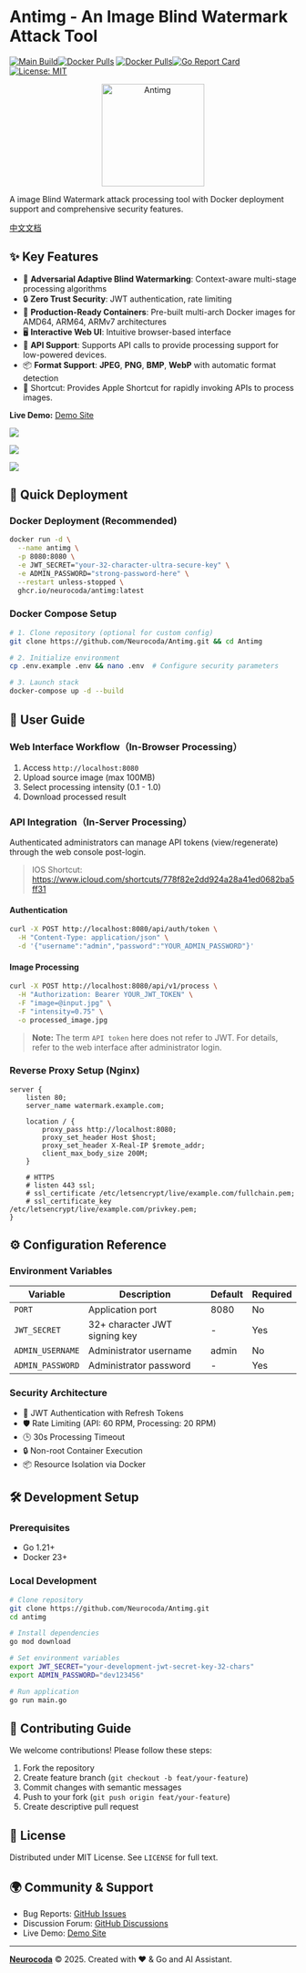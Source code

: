 # Antimg - An Image Blind Watermark Attack Tool

[![Main  Build](https://github.com/Neurocoda/Antimg/actions/workflows/docker-image.yml/badge.svg)](https://github.com/Neurocoda/Antimg/actions/workflows/docker-image.yml)[![Docker Pulls](https://img.shields.io/docker/pulls/neurocoda/antimg)](https://hub.docker.com/r/neurocoda/antimg) [![Docker Pulls](https://img.shields.io/docker/pulls/neurocoda/antimg-api)](https://hub.docker.com/r/neurocoda/antimg-api)[![Go Report Card](https://goreportcard.com/badge/github.com/Neurocoda/Antimg)](https://goreportcard.com/report/github.com/Neurocoda/Antimg) [![License: MIT](https://img.shields.io/badge/License-MIT-yellow.svg)](https://opensource.org/licenses/MIT)

<div align="center">
  <img src="static/logo.svg" alt="Antimg" width="180">
</div>

A image Blind Watermark attack processing tool with Docker deployment support and comprehensive security features. 

[中文文档](README_CN.md)



## ✨ Key Features

- 🎯 **Adversarial Adaptive Blind Watermarking**: Context-aware multi-stage processing algorithms
- 🔒 **Zero Trust Security**: JWT authentication, rate limiting
- 🐳 **Production-Ready Containers**: Pre-built multi-arch Docker images for AMD64, ARM64, ARMv7 architectures
- 🖥️ **Interactive Web UI**: Intuitive browser-based interface
- 🔌 **API Support**: Supports API calls to provide processing support for low-powered devices.
- 📦 **Format Support**: **JPEG**, **PNG**, **BMP**, **WebP** with automatic format detection
- 🍎 Shortcut: Provides Apple Shortcut for rapidly invoking APIs to process images.

**Live Demo:** [Demo Site](https://antimg.neurocoda.com)

![](static/ScreenshotLogin.png)

![](static/ScreenshotWorkspace.png)

![](static/ScreenshotAPI.png)



## 🚀 Quick Deployment

### Docker Deployment (Recommended)

```bash
docker run -d \
  --name antimg \
  -p 8080:8080 \
  -e JWT_SECRET="your-32-character-ultra-secure-key" \
  -e ADMIN_PASSWORD="strong-password-here" \
  --restart unless-stopped \
  ghcr.io/neurocoda/antimg:latest
```



### Docker Compose Setup

```bash
# 1. Clone repository (optional for custom config)
git clone https://github.com/Neurocoda/Antimg.git && cd Antimg

# 2. Initialize environment
cp .env.example .env && nano .env  # Configure security parameters

# 3. Launch stack
docker-compose up -d --build
```



## 📖 User Guide

### Web Interface Workflow（In-Browser Processing）

1. Access `http://localhost:8080`
2. Upload source image (max 100MB)
3. Select processing intensity (0.1 - 1.0)
4. Download processed result



### API Integration（In-Server Processing）

Authenticated administrators can manage API tokens (view/regenerate) through the web console post-login.

> IOS Shortcut: https://www.icloud.com/shortcuts/778f82e2dd924a28a41ed0682ba5ff31

#### Authentication

```bash
curl -X POST http://localhost:8080/api/auth/token \
  -H "Content-Type: application/json" \
  -d '{"username":"admin","password":"YOUR_ADMIN_PASSWORD"}'
```

#### Image Processing
```bash
curl -X POST http://localhost:8080/api/v1/process \
  -H "Authorization: Bearer YOUR_JWT_TOKEN" \
  -F "image=@input.jpg" \
  -F "intensity=0.75" \
  -o processed_image.jpg
```

> **Note:** The term `API token` here does not refer to JWT. For details, refer to the web interface after administrator login.



### Reverse Proxy Setup (Nginx)

```nginx
server {
    listen 80;
    server_name watermark.example.com;

    location / {
        proxy_pass http://localhost:8080;
        proxy_set_header Host $host;
        proxy_set_header X-Real-IP $remote_addr;
        client_max_body_size 200M;
    }

    # HTTPS
    # listen 443 ssl;
    # ssl_certificate /etc/letsencrypt/live/example.com/fullchain.pem;
    # ssl_certificate_key /etc/letsencrypt/live/example.com/privkey.pem;
}
```



## ⚙️ Configuration Reference

### Environment Variables

| Variable         | Description                   | Default | Required |
| ---------------- | ----------------------------- | ------- | -------- |
| `PORT`           | Application port              | 8080    | No       |
| `JWT_SECRET`     | 32+ character JWT signing key | -       | Yes      |
| `ADMIN_USERNAME` | Administrator username        | admin   | No       |
| `ADMIN_PASSWORD` | Administrator password        | -       | Yes      |



### Security Architecture

- 🔐 JWT Authentication with Refresh Tokens
- 🛡️ Rate Limiting (API: 60 RPM, Processing: 20 RPM)
- 🕒 30s Processing Timeout
- 🔒 Non-root Container Execution
- 📦 Resource Isolation via Docker



## 🛠 Development Setup

### Prerequisites
- Go 1.21+ 
- Docker 23+



### Local Development

```bash
# Clone repository
git clone https://github.com/Neurocoda/Antimg.git
cd antimg

# Install dependencies
go mod download

# Set environment variables
export JWT_SECRET="your-development-jwt-secret-key-32-chars"
export ADMIN_PASSWORD="dev123456"

# Run application
go run main.go
```



## 🤝 Contributing Guide

We welcome contributions! Please follow these steps:
1. Fork the repository
2. Create feature branch (`git checkout -b feat/your-feature`)
3. Commit changes with semantic messages
4. Push to your fork (`git push origin feat/your-feature`)
5. Create descriptive pull request



## 📜 License

Distributed under MIT License. See `LICENSE` for full text.



## 🌍 Community & Support

- Bug Reports: [GitHub Issues](https://github.com/Neurocoda/Antimg/issues)
- Discussion Forum: [GitHub Discussions](https://github.com/Neurocoda/Antimg/discussions)
- Live Demo: [Demo Site](https://antimg.neurocoda.com)



---

[**Neurocoda**](https://neurocoda.com) © 2025. Created with ❤️ & Go and AI Assistant.

